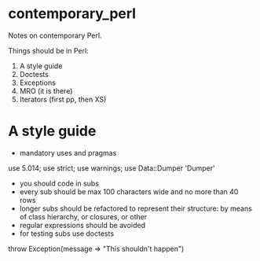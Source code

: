 # contemporary_perl
Notes on contemporary Perl.

Things should be in Perl:
1. A style guide
2. Doctests
3. Exceptions
4. MRO (it is there)
5. Iterators (first pp, then XS)

# A style guide

- mandatory uses and pragmas

use 5.014;
use strict;
use warnings;
use Data::Dumper 'Dumper'

- you should code in subs
- every sub should be max 100 characters wide and no more than 40 rows
- longer subs should be refactored to represent their structure: by means of class hierarchy, or closures, or other
- regular expressions should be avoided
- for testing subs use doctests

throw Exception(message => "This shouldn't happen")

